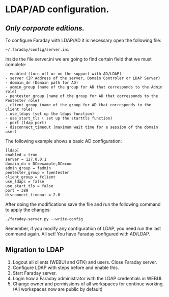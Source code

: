# LDAP/AD configuration.

## _Only corporate editions._

To configure Faraday with LDAP/AD it is necessary open the following file: 
```
~/.faraday/config/server.ini
```
Inside the file server.ini we are going to find certain field that we must complete:
```
- enabled (turn off or on the support with AD/LDAP)
- server (IP Address of the server, Domain Controler or LDAP Server)
- domain_dn (Domain path for AD)
- admin_group (name of the group for AD that corresponds to the Admin role)
- pentester_group (name of the group for AD that corresponds to the Pentester role)
- client_group (name of the group for AD that corresponds to the Client role)
- use_ldaps (set up the ldaps function)
- use_start_tls ( set up the starttls function)
- port (ldap port)
- disconnect_timeout (maximum wait time for a session of the domain user)
```
The following example shows a basic AD configuration:

```
[ldap]
enabled = true
server = 127.0.0.1
domain_dn = DC=example,DC=com
admin_group = fadmin
pentester_group = fpentester
client_group = fclient
use_ldaps = false
use_start_tls = false
port = 389
disconnect_timeout = 2.0
```

After doing the modifications save the file and run the following command to apply the changes:

```
./faraday-server.py --write-config
```

Remember, if you modify any configuration of LDAP, you need run the last command again.
All set! You have Faraday configured with AD/LDAP.

## Migration to LDAP

1. Logout all clients (WEBUI and GTK) and users. Close Faraday server.
2. Configure LDAP with steps before and enable this.
3. Start Faraday server.
4. Login how a Faraday administrator with the LDAP credentials in WEBUI.
5. Change owner and permissions of all workspaces for continue working. (All workspaces now are public by default)